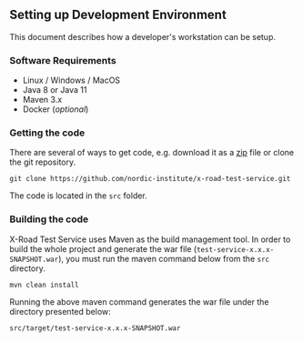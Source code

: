 ## Setting up Development Environment

This document describes how a developer's workstation can be setup.

### Software Requirements

* Linux / Windows / MacOS
* Java 8 or Java 11
* Maven 3.x
* Docker (*optional*)

### Getting the code

There are several of ways to get code, e.g. download it as a [zip](https://github.com/nordic-institute/x-road-test-service/archive/master.zip) file or clone the git repository.

```
git clone https://github.com/nordic-institute/x-road-test-service.git
```

The code is located in the ```src``` folder.

### Building the code

X-Road Test Service uses Maven as the build management tool. In order to build the whole project and generate the war  file (`test-service-x.x.x-SNAPSHOT.war`), you must run the maven command below from the ```src``` directory.

```
mvn clean install
```

Running the above maven command generates the war file under the directory presented below:

```
src/target/test-service-x.x.x-SNAPSHOT.war
```
